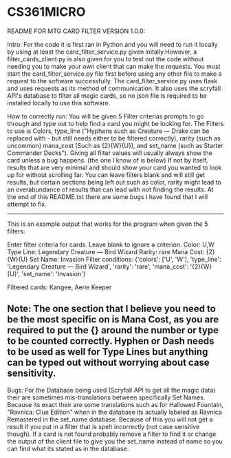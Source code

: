 # CS361MICRO
README FOR MTG CARD FILTER VERSION 1.0.0:

Intro:
For the code it is first ran in Python and you will need to run it locally by using at least the card_filter_service.py given initally.However, a filter_cards_client.py 
is also given for you to test out the code without needing you to make your own client that can make the requests. You must start the
card_filter_service.py file first before using any other file to make a request to the software successfully. The card_filter_service.py uses flask and uses requests as its method
of communication. It also uses the scryfall API's database to filter all magic cards, so no json file is required to be installed locally to use this software.


How to correctly run:
You will be given 5 Filter criterias prompts to go through and type out to help find a card you might be looking for. The Filters to 
use is Colors, type_line ("Hyphens such as Creature — Drake can be replaced with - but still needs either to be filtered correctly), rarity (such as uncommon) mana_cost (Such as {2}{W}{U}), and set_name (such as Starter Commander Decks"). Giving all filter values will usually always show the card unless a bug happens. (the one I know of is below)
If not by itself, results that are very minimal and should show your card you wanted to look up for without scrolling far. You can leave filters blank and will still
get results, but certain sections being left out such as color, rarity might lead to an overabundance of results that can lead with not finding the results.
At the end of this README.txt there are some bugs I have found that I will attempt to fix.

----------------------------------------------------------------------------------------------

This is an example output that works for the program when given the 5 filters:

Enter filter criteria for cards. Leave blank to ignore a criterion.
Color: U,W
Type Line: Legendary Creature — Bird Wizard
Rarity: rare
Mana Cost: {2}{W}{U}
Set Name: Invasion
Filter conditions: {'colors': ['U', 'W'], 'type_line': 'Legendary Creature — Bird Wizard', 'rarity': 'rare', 'mana_cost': '{2}{W}{U}', 'set_name': 'Invasion'}

Filtered cards:
Kangee, Aerie Keeper

Note: The one section that I believe you need to be the most specific on is Mana Cost, as you are required to put the {} around the number or type to be counted correctly. Hyphen or Dash needs to be used as well for Type Lines but anything can be typed out without worrying about case sensitivity.
---------------------------------------------------------------------------------------
Bugs:
For the Database being used (Scryfall API to get all the magic data) their are sometimes mis-translations between specifically Set Names. Because its exact their are some translations such as for Hallowed Fountain, "Ravnica: Clue Edition" when in the database its actually labeled as Ravnica Remastered in the set_name database.
Because of this you will not get a result if you put in a filter that is spelt incorrectly (not case sensitive though). If a card is not found probably remove a filter to find it or change the output of the client file to give you the set_name instead of name so you can find what its stated as in the database.  

